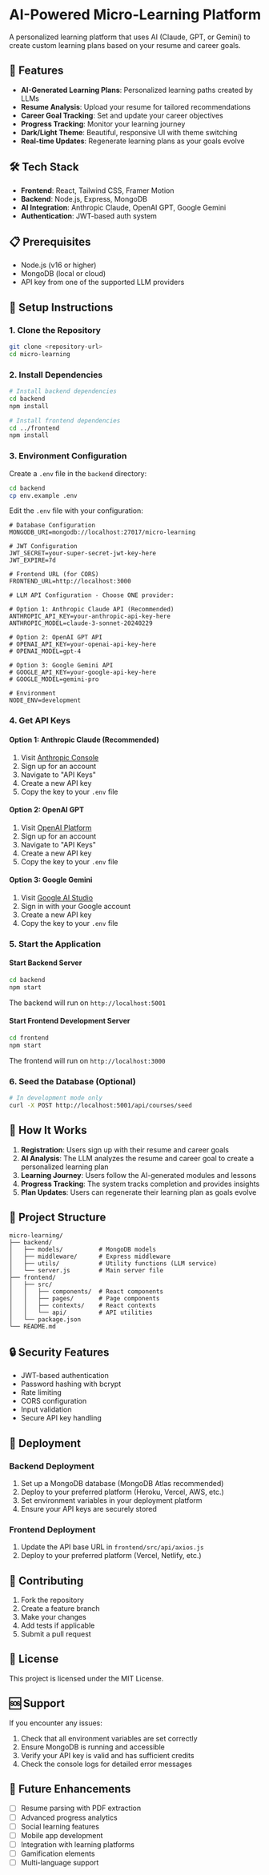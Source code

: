# AI-Powered Micro-Learning Platform

A personalized learning platform that uses AI (Claude, GPT, or Gemini) to create custom learning plans based on your resume and career goals.

## 🚀 Features

- **AI-Generated Learning Plans**: Personalized learning paths created by LLMs
- **Resume Analysis**: Upload your resume for tailored recommendations
- **Career Goal Tracking**: Set and update your career objectives
- **Progress Tracking**: Monitor your learning journey
- **Dark/Light Theme**: Beautiful, responsive UI with theme switching
- **Real-time Updates**: Regenerate learning plans as your goals evolve

## 🛠️ Tech Stack

- **Frontend**: React, Tailwind CSS, Framer Motion
- **Backend**: Node.js, Express, MongoDB
- **AI Integration**: Anthropic Claude, OpenAI GPT, Google Gemini
- **Authentication**: JWT-based auth system

## 📋 Prerequisites

- Node.js (v16 or higher)
- MongoDB (local or cloud)
- API key from one of the supported LLM providers

## 🔧 Setup Instructions

### 1. Clone the Repository
```bash
git clone <repository-url>
cd micro-learning
```

### 2. Install Dependencies
```bash
# Install backend dependencies
cd backend
npm install

# Install frontend dependencies
cd ../frontend
npm install
```

### 3. Environment Configuration

Create a `.env` file in the `backend` directory:

```bash
cd backend
cp env.example .env
```

Edit the `.env` file with your configuration:

```env
# Database Configuration
MONGODB_URI=mongodb://localhost:27017/micro-learning

# JWT Configuration
JWT_SECRET=your-super-secret-jwt-key-here
JWT_EXPIRE=7d

# Frontend URL (for CORS)
FRONTEND_URL=http://localhost:3000

# LLM API Configuration - Choose ONE provider:

# Option 1: Anthropic Claude API (Recommended)
ANTHROPIC_API_KEY=your-anthropic-api-key-here
ANTHROPIC_MODEL=claude-3-sonnet-20240229

# Option 2: OpenAI GPT API
# OPENAI_API_KEY=your-openai-api-key-here
# OPENAI_MODEL=gpt-4

# Option 3: Google Gemini API
# GOOGLE_API_KEY=your-google-api-key-here
# GOOGLE_MODEL=gemini-pro

# Environment
NODE_ENV=development
```

### 4. Get API Keys

#### Option 1: Anthropic Claude (Recommended)
1. Visit [Anthropic Console](https://console.anthropic.com/)
2. Sign up for an account
3. Navigate to "API Keys"
4. Create a new API key
5. Copy the key to your `.env` file

#### Option 2: OpenAI GPT
1. Visit [OpenAI Platform](https://platform.openai.com/)
2. Sign up for an account
3. Navigate to "API Keys"
4. Create a new API key
5. Copy the key to your `.env` file

#### Option 3: Google Gemini
1. Visit [Google AI Studio](https://makersuite.google.com/app/apikey)
2. Sign in with your Google account
3. Create a new API key
4. Copy the key to your `.env` file

### 5. Start the Application

#### Start Backend Server
```bash
cd backend
npm start
```
The backend will run on `http://localhost:5001`

#### Start Frontend Development Server
```bash
cd frontend
npm start
```
The frontend will run on `http://localhost:3000`

### 6. Seed the Database (Optional)
```bash
# In development mode only
curl -X POST http://localhost:5001/api/courses/seed
```

## 🎯 How It Works

1. **Registration**: Users sign up with their resume and career goals
2. **AI Analysis**: The LLM analyzes the resume and career goal to create a personalized learning plan
3. **Learning Journey**: Users follow the AI-generated modules and lessons
4. **Progress Tracking**: The system tracks completion and provides insights
5. **Plan Updates**: Users can regenerate their learning plan as goals evolve

## 📁 Project Structure

```
micro-learning/
├── backend/
│   ├── models/          # MongoDB models
│   ├── middleware/      # Express middleware
│   ├── utils/           # Utility functions (LLM service)
│   └── server.js        # Main server file
├── frontend/
│   ├── src/
│   │   ├── components/  # React components
│   │   ├── pages/       # Page components
│   │   ├── contexts/    # React contexts
│   │   └── api/         # API utilities
│   └── package.json
└── README.md
```

## 🔒 Security Features

- JWT-based authentication
- Password hashing with bcrypt
- Rate limiting
- CORS configuration
- Input validation
- Secure API key handling

## 🚀 Deployment

### Backend Deployment
1. Set up a MongoDB database (MongoDB Atlas recommended)
2. Deploy to your preferred platform (Heroku, Vercel, AWS, etc.)
3. Set environment variables in your deployment platform
4. Ensure your API keys are securely stored

### Frontend Deployment
1. Update the API base URL in `frontend/src/api/axios.js`
2. Deploy to your preferred platform (Vercel, Netlify, etc.)

## 🤝 Contributing

1. Fork the repository
2. Create a feature branch
3. Make your changes
4. Add tests if applicable
5. Submit a pull request

## 📝 License

This project is licensed under the MIT License.

## 🆘 Support

If you encounter any issues:

1. Check that all environment variables are set correctly
2. Ensure MongoDB is running and accessible
3. Verify your API key is valid and has sufficient credits
4. Check the console logs for detailed error messages

## 🔮 Future Enhancements

- [ ] Resume parsing with PDF extraction
- [ ] Advanced progress analytics
- [ ] Social learning features
- [ ] Mobile app development
- [ ] Integration with learning platforms
- [ ] Gamification elements
- [ ] Multi-language support 